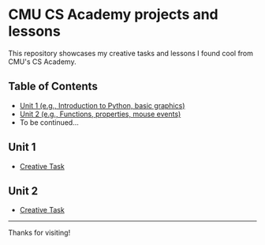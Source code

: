 # CMU CS Academy projects and lessons

This repository showcases my creative tasks and lessons I found cool from CMU's CS Academy.

## Table of Contents

- [Unit 1 (e.g., Introduction to Python, basic graphics)](#unit-1)
- [Unit 2 (e.g., Functions, properties, mouse events)](#unit-2)
- To be continued...

## Unit 1

- [Creative Task](./Unit%201/README.md)

## Unit 2

- [Creative Task](./Unit%202/README.md)


---


Thanks for visiting!
